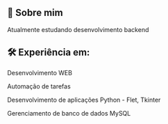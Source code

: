 ## 🚀 Sobre mim
Atualmente estudando desenvolvimento backend


## 🛠 Experiência em:

Desenvolvimento WEB

Automação de tarefas

Desenvolvimento de aplicações Python - Flet, Tkinter

Gerenciamento de banco de dados MySQL


